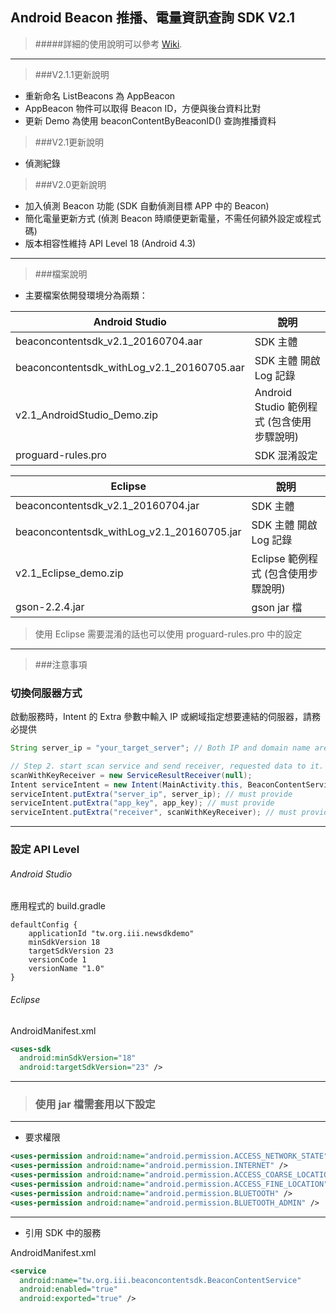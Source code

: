 ## Android Beacon 推播、電量資訊查詢 SDK V2.1


> #####詳細的使用說明可以參考 [Wiki](https://github.com/iii-bolinli/Beacon-Content/wiki).

---
> ###V2.1.1更新說明

* 重新命名 ListBeacons 為 AppBeacon
* AppBeacon 物件可以取得 Beacon ID，方便與後台資料比對
* 更新 Demo 為使用 beaconContentByBeaconID() 查詢推播資料

> ###V2.1更新說明

* 偵測紀錄

> ###V2.0更新說明

* 加入偵測 Beacon 功能 (SDK 自動偵測目標 APP 中的 Beacon)
* 簡化電量更新方式 (偵測 Beacon 時順便更新電量，不需任何額外設定或程式碼)
* 版本相容性維持 API Level 18 (Android 4.3)

---

> ###檔案說明

* 主要檔案依開發環境分為兩類：

Android Studio | 說明 |
------------ | ------------
beaconcontentsdk_v2.1_20160704.aar | SDK 主體 |
beaconcontentsdk_withLog_v2.1_20160705.aar | SDK 主體 開啟 Log 記錄 |
v2.1_AndroidStudio_Demo.zip | Android Studio 範例程式 (包含使用步驟說明)|
proguard-rules.pro | SDK 混淆設定 |

Eclipse | 說明 |
------------ | ------------
beaconcontentsdk_v2.1_20160704.jar | SDK 主體 |
beaconcontentsdk_withLog_v2.1_20160705.jar | SDK 主體 開啟 Log 記錄 |
v2.1_Eclipse_demo.zip | Eclipse 範例程式 (包含使用步驟說明)|
gson-2.2.4.jar | gson jar 檔 |

> 使用 Eclipse 需要混淆的話也可以使用 proguard-rules.pro 中的設定

---

> ###注意事項

### 切換伺服器方式

啟動服務時，Intent 的 Extra 參數中輸入 IP 或網域指定想要連結的伺服器，請務必提供

```java
String server_ip = "your_target_server"; // Both IP and domain name are acceptable.

// Step 2. start scan service and send receiver, requested data to it.
scanWithKeyReceiver = new ServiceResultReceiver(null);
Intent serviceIntent = new Intent(MainActivity.this, BeaconContentService.class);
serviceIntent.putExtra("server_ip", server_ip); // must provide
serviceIntent.putExtra("app_key", app_key); // must provide
serviceIntent.putExtra("receiver", scanWithKeyReceiver); // must provide
```
---

### 設定 API Level

###### Android Studio

應用程式的 build.gradle
```
defaultConfig {
    applicationId "tw.org.iii.newsdkdemo"
    minSdkVersion 18
    targetSdkVersion 23
    versionCode 1
    versionName "1.0"
}
```
###### Eclipse

AndroidManifest.xml
```xml
<uses-sdk
  android:minSdkVersion="18"
  android:targetSdkVersion="23" />
```
---
> ### 使用 jar 檔需套用以下設定
---

* 要求權限

```xml
<uses-permission android:name="android.permission.ACCESS_NETWORK_STATE" />
<uses-permission android:name="android.permission.INTERNET" />
<uses-permission android:name="android.permission.ACCESS_COARSE_LOCATION" />
<uses-permission android:name="android.permission.ACCESS_FINE_LOCATION" />
<uses-permission android:name="android.permission.BLUETOOTH" />
<uses-permission android:name="android.permission.BLUETOOTH_ADMIN" />
```
---

* 引用 SDK 中的服務

AndroidManifest.xml

```xml
<service
  android:name="tw.org.iii.beaconcontentsdk.BeaconContentService"
  android:enabled="true"
  android:exported="true" />
```
